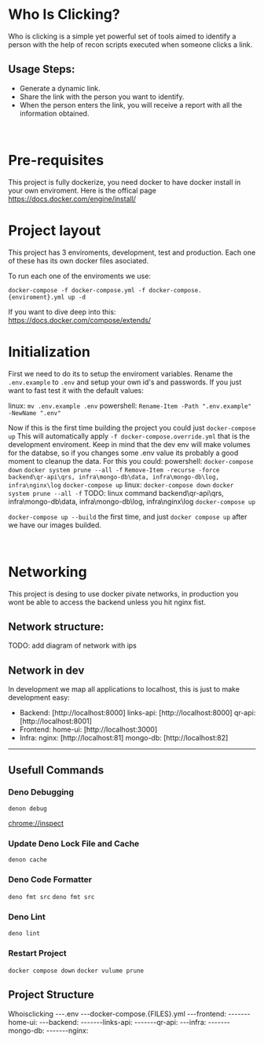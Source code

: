 # Who Is Clicking?
Who is clicking is a simple yet powerful set of tools aimed to identify a person with the help of recon scripts executed when someone clicks a link.

## Usage Steps: 
* Generate a dynamic link.
* Share the link with the person you want to identify.
* When the person enters the link, you will receive a report with all the information obtained.  

&nbsp;

# Pre-requisites 

This project is fully dockerize, you need docker to have docker install in your own enviroment.
Here is the offical page https://docs.docker.com/engine/install/

# Project layout
This project has 3 enviroments, development, test and production. Each one of these has its own docker files asociated.

To run each one of the enviroments we use:

`docker-compose -f docker-compose.yml -f docker-compose.{enviroment}.yml up -d`

If you want to dive deep into this: https://docs.docker.com/compose/extends/


# Initialization

First we need to do its to setup the enviroment variables. Rename the `.env.example` to `.env` and setup your own id's and passwords.
If you just want to fast test it with the default values:

linux: `mv .env.example .env`
powershell: `Rename-Item -Path ".env.example" -NewName ".env"` 

Now if this is the first time building the project you could just
`docker-compose up`
This will automatically apply `-f docker-compose.override.yml` that is the development enviroment.
Keep in mind that the dev env will make volumes for the databse, so if you changes some .env value its probably a good moment to cleanup the data. For this you could:
powershell: 
    `docker-compose down`
    `docker system prune --all -f`
    `Remove-Item -recurse -force backend\qr-api\qrs, infra\mongo-db\data, infra\mongo-db\log, infra\nginx\log`
    `docker-compose up`
linux:
    `docker-compose down`
    `docker system prune --all -f`
    TODO: linux command backend\qr-api\qrs, infra\mongo-db\data, infra\mongo-db\log, infra\nginx\log
    `docker-compose up`

`docker-compose up --build` the first time, and just `docker compose up` after we have our images builded.

&nbsp;

# Networking
This project is desing to use docker pivate networks, in production you wont be able to access the backend unless you hit nginx fist.

## Network structure:

TODO: add diagram of network with ips

## Network in dev
In development we map all applications to localhost, this is just to make development easy:

* Backend: [http://localhost:8000]
    links-api: [http://localhost:8000]
    qr-api: [http://localhost:8001]
* Frontend: 
    home-ui: [http://localhost:3000]
* Infra:
    nginx:  [http://localhost:81]
    mongo-db: [http://localhost:82]


---

## Usefull Commands

### Deno Debugging
`denon debug`

[chrome://inspect](chrome://inspect)

### Update Deno Lock File and Cache
`denon cache`

### Deno Code Formatter
`deno fmt src`
`deno fmt src`

### Deno Lint
`deno lint`

### Restart Project
`docker compose down`
`docker vulume prune`

## Project Structure
Whoisclicking
---.env
---docker-compose.{FILES}.yml
---frontend:
-------home-ui:
---backend:
-------links-api:
-------qr-api:
---infra:
-------mongo-db:
-------nginx:

